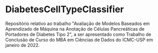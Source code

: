 # DiabetesCellTypeClassifier

Repositório relativo ao trabalho "Avaliação de Modelos Baseados em Aprendizado de Máquina na Anotação de Células Pancreáticas de Portadores de Diabetes Tipo 2", a ser apresentado como Trabalho de Conclusão de Curso do MBA em Ciências de Dados do ICMC-USP em janeiro de 2022.
